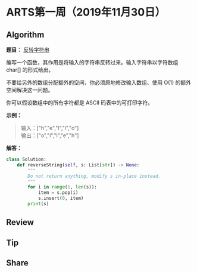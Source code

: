 # ARTS第一周（2019年11月30日）
## Algorithm<br/>
<b>题目：</b> [反转字符串](https://leetcode-cn.com/explore/featured/card/top-interview-questions-easy/5/strings/32/)

编写一个函数，其作用是将输入的字符串反转过来。输入字符串以字符数组 char[] 的形式给出。

不要给另外的数组分配额外的空间，你必须原地修改输入数组、使用 O(1) 的额外空间解决这一问题。

你可以假设数组中的所有字符都是 ASCII 码表中的可打印字符。

<b>示例：</b> 
>输入：["h","e","l","l","o"]<br>
>输出：["o","l","l","e","h"]

<b>解答：</b>
```Python
class Solution:
    def reverseString(self, s: List[str]) -> None:
        """
        Do not return anything, modify s in-place instead.
        """
        for i in range(1, len(s)):
            item = s.pop(i)
            s.insert(0, item)
        print(s)

```
## Review<br/>

## Tip<br/>

## Share<br/>

